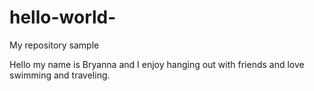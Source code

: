 # hello-world-

My repository sample

Hello my name is Bryanna and I enjoy hanging out 
with friends and love swimming and traveling. 
